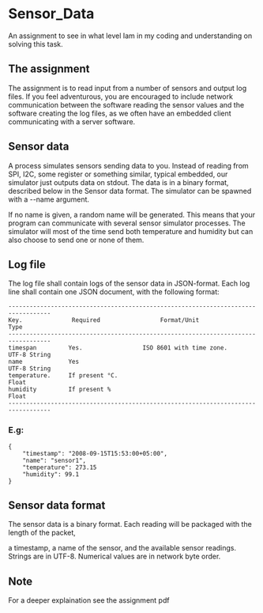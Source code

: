# Sensor_Data
An assignment to see in what level Iam in my coding and understanding on solving this task.

## The assignment

The assignment is to read input from a number of sensors and output log files. 
If you feel adventurous, you are encouraged to include network communication between the software reading 
the sensor values and the software creating the log files, 
as we often have an embedded client communicating with a server software.


## Sensor data

A process simulates sensors sending data to you. Instead of reading from SPI, I2C, 
some register or something similar, typical embedded, our simulator just outputs data on stdout. 
The data is in a binary format, described below in the Sensor data format. 
The simulator can be spawned with a --name argument. 

If no name is given, a random name will be generated. 
This means that your program can communicate with several sensor simulator processes.
The simulator will most of the time send both temperature and humidity but can also choose to send one or none of them.


## Log file
The log file shall contain logs of the sensor data in JSON-format. 
Each log line shall contain one JSON document, with the following format:

```
----------------------------------------------------------------------------------
Key.              Required                 Format/Unit               Type
----------------------------------------------------------------------------------
timespan         Yes.                 ISO 8601 with time zone.       UTF-8 String
name             Yes                                                 UTF-8 String
temperature.     If present °C.                                      Float
humidity         If present %                                        Float
----------------------------------------------------------------------------------
```

### E.g:
```
{
    "timestamp": "2008-09-15T15:53:00+05:00",
    "name": "sensor1",
    "temperature": 273.15
    "humidity": 99.1
}
```

## Sensor data format
The sensor data is a binary format. 
Each reading will be packaged with the length of the packet, 

a timestamp, a name of the sensor, and the available sensor readings. 
Strings are in UTF-8. Numerical values are in network byte order.

## Note
For a deeper explaination see the assignment pdf
